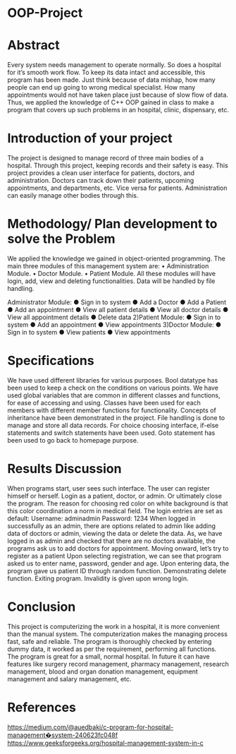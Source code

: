 # OOP-Project
# Abstract
Every system needs management to operate normally. So does a hospital for it’s smooth work flow. To keep its data intact and accessible, this program has been made. Just think because of data mishap, how many people can end up going to wrong medical specialist. How many appointments would not have taken place just because of slow flow of data. Thus, we applied the knowledge of C++ OOP gained in class to make a program that covers up such problems in an hospital, clinic, dispensary, etc.

# Introduction of your project
The project is designed to manage record of three main bodies of a hospital. Through this project, keeping records and their safety is easy. This project provides a clean user interface for patients, doctors, and administration. Doctors can track down their patients, upcoming appointments, and departments, etc. Vice versa for patients. Administration can easily manage other bodies through this.

# Methodology/ Plan development to solve the Problem

We applied the knowledge we gained in object-oriented programming. The main three modules of this management system are: • Administration Module. • Doctor Module. • Patient Module. All these modules will have login, add, view and deleting functionalities. Data will be handled by file handling.

Administrator Module: ● Sign in to system ● Add a Doctor ● Add a Patient ● Add an appointment ● View all patient details ● View all doctor details ● View all appointment details ● Delete data 2)Patient Module: ● Sign in to system ● Add an appointment ● View appointments 3)Doctor Module: ● Sign in to system ● View patients ● View appointments

# Specifications

We have used different libraries for various purposes.
Bool datatype has been used to keep a check on the conditions on various points.
We have used global variables that are common in different classes and functions, for ease of accessing and using.
Classes have been used for each members with different member functions for functionality. Concepts of inheritance have been demonstrated in the project.
File handling is done to manage and store all data records.
For choice choosing interface, if-else statements and switch statements have been used.
Goto statement has been used to go back to homepage purpose.

# Results Discussion

When programs start, user sees such interface. The user can register himself or herself. Login as a patient, doctor, or admin. Or ultimately close the program. The reason for choosing red color on white background is that this color coordination a norm in medical field. The login entries are set as default: Username: adminadmin Password: 1234 When logged in successfully as an admin, there are options related to admin like adding data of doctors or admin, viewing the data or delete the data. As, we have logged in as admin and checked that there are no doctors available, the programs ask us to add doctors for appointment. Moving onward, let’s try to register as a patient Upon selecting registration, we can see that program asked us to enter name, password, gender and age. Upon entering data, the program gave us patient ID through random function. Demonstrating delete function. Exiting program. Invalidity is given upon wrong login.

# Conclusion

This project is computerizing the work in a hospital, it is more convenient than the manual system. The computerization makes the managing process fast, safe and reliable. The program is thoroughly checked by entering dummy data, it worked as per the requirement, performing all functions. The program is great for a small, normal hospital. In future it can have features like surgery record management, pharmacy management, research management, blood and organ donation management, equipment management and salary management, etc.

# References

https://medium.com/@auedbaki/c-program-for-hospital-management�system-240623fc048f
https://www.geeksforgeeks.org/hospital-management-system-in-c
